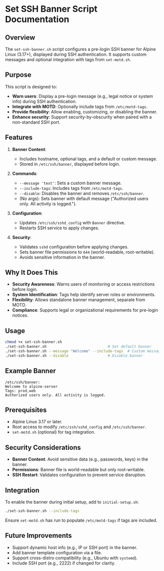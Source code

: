 # Set SSH Banner Script Documentation

## Overview
The `set-ssh-banner.sh` script configures a pre-login SSH banner for Alpine Linux (3.17+), displayed during SSH authentication. It supports custom messages and optional integration with tags from `set-motd.sh`.

## Purpose
This script is designed to:
- **Warn users**: Display a pre-login message (e.g., legal notice or system info) during SSH authentication.
- **Integrate with MOTD**: Optionally include tags from `/etc/motd-tags`.
- **Provide flexibility**: Allow enabling, customizing, or disabling the banner.
- **Enhance security**: Support security-by-obscurity when paired with a non-standard SSH port.

## Features
1. **Banner Content**:
   - Includes hostname, optional tags, and a default or custom message.
   - Stored in `/etc/ssh/banner`, displayed before login.

2. **Commands**:
   - `--message 'text'`: Sets a custom banner message.
   - `--include-tags`: Includes tags from `/etc/motd-tags`.
   - `--disable`: Disables the banner and removes `/etc/ssh/banner`.
   - (No args): Sets banner with default message ("Authorized users only. All activity is logged.").

3. **Configuration**:
   - Updates `/etc/ssh/sshd_config` with `Banner` directive.
   - Restarts SSH service to apply changes.

4. **Security**:
   - Validates `sshd` configuration before applying changes.
   - Sets banner file permissions to `644` (world-readable, root-writable).
   - Avoids sensitive information in the banner.

## Why It Does This
- **Security Awareness**: Warns users of monitoring or access restrictions before login.
- **System Identification**: Tags help identify server roles or environments.
- **Flexibility**: Allows standalone banner management, separate from MOTD.
- **Compliance**: Supports legal or organizational requirements for pre-login notices.

## Usage
```bash
chmod +x set-ssh-banner.sh
./set-ssh-banner.sh                            # Set default banner
./set-ssh-banner.sh --message "Welcome" --include-tags  # Custom message with tags
./set-ssh-banner.sh --disable                  # Disable banner
```

## Example Banner
```
/etc/ssh/banner:
Welcome to alpine-server
Tags: prod,web
Authorized users only. All activity is logged.
```

## Prerequisites
- Alpine Linux 3.17 or later.
- Root access to modify `/etc/ssh/sshd_config` and `/etc/ssh/banner`.
- `set-motd.sh` (optional) for tag integration.

## Security Considerations
- **Banner Content**: Avoid sensitive data (e.g., passwords, keys) in the banner.
- **Permissions**: Banner file is world-readable but only root-writable.
- **SSH Restart**: Validates configuration to prevent service disruption.

## Integration
To enable the banner during initial setup, add to `initial-setup.sh`:
```bash
./set-ssh-banner.sh --include-tags
```
Ensure `set-motd.sh` has run to populate `/etc/motd-tags` if tags are included.

## Future Improvements
- Support dynamic host info (e.g., IP or SSH port) in the banner.
- Add banner template configuration via a file.
- Support cross-distro compatibility (e.g., Ubuntu with `systemd`).
- Include SSH port (e.g., 2222) if changed for clarity.